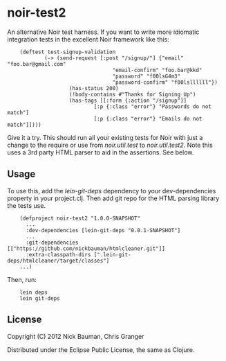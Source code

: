 # noir-test2

An alternative Noir test harness. If you want to write more idiomatic integration tests in the excellent Noir framework like this:

        (deftest test-signup-validation
                (-> (send-request [:post "/signup/"] {"email" "foo.bar@gmail.com" 
                                      "email-confirm" "foo.bar@kkd"
                                      "password" "f00lsG4m3" 
                                      "password-confirm" "f00lsllllll"})
                        (has-status 200)
                        (!body-contains #"Thanks for Signing Up")
                        (has-tags [[:form {:action "/signup"}]
                                [:p {:class "error"} "Passwords do not match"]
                                [:p {:class "error"} "Emails do not match"]])))

Give it a try. This should run all your existing tests for Noir with just a change to the require  or use from _noir.util.test_ to _noir.util.test2_. Note this uses a 3rd party HTML parser to aid in the assertions. See below.

## Usage

To use this, add the *lein-git-deps* dependency to your dev-dependencies property in your project.clj. Then add git repo for the HTML parsing library the tests use.

        (defproject noir-test2 "1.0.0-SNAPSHOT"
          ...
          :dev-dependencies [lein-git-deps "0.0.1-SNAPSHOT"]
          ...
          :git-dependencies [["https://github.com/nickbauman/htmlcleaner.git"]]
          :extra-classpath-dirs [".lein-git-deps/htmlcleaner/target/classes"]
        ...)

Then, run:

        lein deps
        lein git-deps

## License

Copyright (C) 2012 Nick Bauman, Chris Granger

Distributed under the Eclipse Public License, the same as Clojure.

